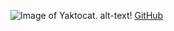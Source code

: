 ![Image of Yaktocat](https://octodex.github.com/images/yaktocat.png).
alt-text! 
[GitHub](http://github.com)
